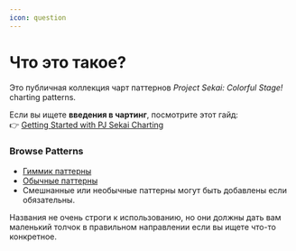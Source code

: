 ```yaml
---
icon: question
---
```


# Что это такое?

Это публичная коллекция чарт паттернов _Project Sekai: Colorful Stage!_ charting patterns.

Если вы ищете **введения в чартинг**, посмотрите этот гайд:\
👉 [Getting Started with PJ Sekai Charting](https://sekai-guide.tootiejin.com/getting-started/start-here)



### Browse Patterns

* [Гиммик паттерны](broken-reference)
* [Обычные паттерны](broken-reference)
* Смешнанные или необычные паттерны могут быть добавлены если обязательны.

Названия не очень строги к использованию, но они должны дать вам маленький толчок в правильном направлении если вы ищете что-то конкретное.
